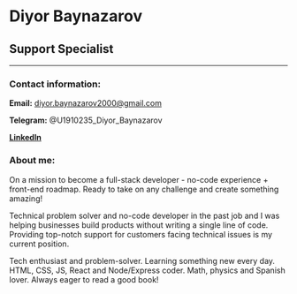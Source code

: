# Diyor Baynazarov

## Support Specialist

---

### Contact information:

**Email:** diyor.baynazarov2000@gmail.com

**Telegram:** @U1910235_Diyor_Baynazarov

[**LinkedIn**](https://www.linkedin.com/in/diyor-baynazarov-019604176/)

### About me:

On a mission to become a full-stack developer - no-code experience + front-end roadmap. Ready to take on any challenge and create something amazing!

Technical problem solver and no-code developer in the past job and I was helping businesses build products without writing a single line of code.
Providing top-notch support for customers facing technical issues is my current position.

Tech enthusiast and problem-solver. Learning something new every day. HTML, CSS, JS, React and Node/Express coder. Math, physics and Spanish lover. Always eager to read a good book!

